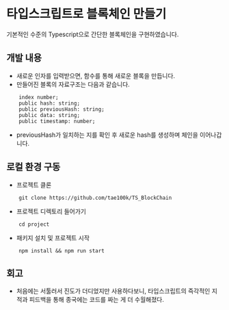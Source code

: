 
# 타입스크립트로 블록체인 만들기

기본적인 수준의 Typescript으로 간단한 블록체인을 구현하였습니다.
## 개발 내용

- 새로운 인자를 입력받으면, 함수를 통해 새로운 블록을 만듭니다.
- 만들어진 블록의 자료구조는 다음과 같습니다.
```
    index number;
    public hash: string;
    public previousHash: string;
    public data: string;
    public timestamp: number;
```
- previousHash가 일치하는 지를 확인 후 새로운 hash를 생성하며 체인을 이어나갑니다.
## 로컬 환경 구동

- 프로젝트 클론
```
    git clone https://github.com/tae100k/TS_BlockChain
```
- 프로젝트 디렉토리 들어가기
```
    cd project
```
- 패키지 설치 및 프로젝트 시작

```
    npm install && npm run start
```
## 회고
- 처음에는 서툴러서 진도가 더디었지만 사용하다보니, 타입스크립트의 즉각적인 지적과 피드백을 통해 종국에는 코드를 짜는 게 더 수월해졌다.   
